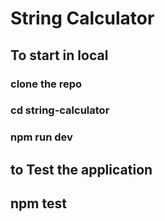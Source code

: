 # String Calculator

## To start in local
### clone the repo
### cd string-calculator
### npm run dev


## to Test the application
## npm test